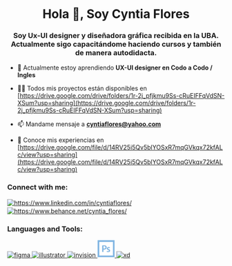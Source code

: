 <h1 align="center">Hola 👋, Soy Cyntia Flores</h1>
<h3 align="center">Soy Ux-UI designer y diseñadora gráfica recibida en la UBA. Actualmente sigo capacitándome haciendo cursos y también de manera autodidacta.</h3>

- 🌱 Actualmente estoy aprendiendo **UX-UI designer en Codo a Codo / Ingles**

- 👨‍💻 Todos mis proyectos están disponibles en [https://drive.google.com/drive/folders/1r-2j_pfjkmu9Ss-cRuEIFFqVdSN-XSum?usp=sharing](https://drive.google.com/drive/folders/1r-2j_pfjkmu9Ss-cRuEIFFqVdSN-XSum?usp=sharing)

- 📫 Mandame mensaje a **cyntiaflores@yahoo.com**

- 📄 Conoce mis experiencias en [https://drive.google.com/file/d/14RV25i5Qv5blYOSxR7mqGVkqx72kfALc/view?usp=sharing](https://drive.google.com/file/d/14RV25i5Qv5blYOSxR7mqGVkqx72kfALc/view?usp=sharing)

<h3 align="left">Connect with me:</h3>
<p align="left">
<a href="https://linkedin.com/in/https://www.linkedin.com/in/cyntiaflores/" target="blank"><img align="center" src="https://raw.githubusercontent.com/rahuldkjain/github-profile-readme-generator/master/src/images/icons/Social/linked-in-alt.svg" alt="https://www.linkedin.com/in/cyntiaflores/" height="30" width="40" /></a>
<a href="https://www.behance.net/https://www.behance.net/cyntia_flores/" target="blank"><img align="center" src="https://raw.githubusercontent.com/rahuldkjain/github-profile-readme-generator/master/src/images/icons/Social/behance.svg" alt="https://www.behance.net/cyntia_flores/" height="30" width="40" /></a>
</p>

<h3 align="left">Languages and Tools:</h3>
<p align="left"> <a href="https://www.figma.com/" target="_blank" rel="noreferrer"> <img src="https://www.vectorlogo.zone/logos/figma/figma-icon.svg" alt="figma" width="40" height="40"/> </a> <a href="https://www.adobe.com/in/products/illustrator.html" target="_blank" rel="noreferrer"> <img src="https://www.vectorlogo.zone/logos/adobe_illustrator/adobe_illustrator-icon.svg" alt="illustrator" width="40" height="40"/> </a> <a href="https://www.invisionapp.com/" target="_blank" rel="noreferrer"> <img src="https://www.vectorlogo.zone/logos/invisionapp/invisionapp-icon.svg" alt="invision" width="40" height="40"/> </a> <a href="https://www.photoshop.com/en" target="_blank" rel="noreferrer"> <img src="https://raw.githubusercontent.com/devicons/devicon/master/icons/photoshop/photoshop-line.svg" alt="photoshop" width="40" height="40"/> </a> <a href="https://www.adobe.com/products/xd.html" target="_blank" rel="noreferrer"> <img src="https://cdn.worldvectorlogo.com/logos/adobe-xd.svg" alt="xd" width="40" height="40"/> </a> </p>
